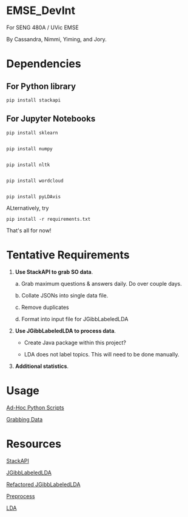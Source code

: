 # EMSE_DevInt
For SENG 480A / UVic EMSE

By Cassandra, Nimmi, Yiming, and Jory.

# Dependencies
    
    
    
## For Python library


    pip install stackapi
    

## For Jupyter Notebooks 


    pip install sklearn


    pip install numpy


    pip install nltk
    
    
    pip install wordcloud
    
    
    pip install pyLDAvis
    

ALternatively, try


    pip install -r requirements.txt
    

That's all for now!

#  Tentative Requirements
1. **Use StackAPI to grab SO data**.

    a. Grab maximum questions & answers daily. Do over couple days.
    
    b. Collate JSONs into single data file.
    
    c. Remove duplicates
    
    d. Format into input file for JGibbLabeledLDA

2. **Use JGibbLabeledLDA to process data**.
    * Create Java package within this project?
    
    * LDA does not label topics. This will need to be done manually.
    
3. **Additional statistics**.

# Usage
[Ad-Hoc Python Scripts](/python/)

[Grabbing Data](python/lib/)

# Resources
[StackAPI](https://stackapi.readthedocs.io/en/latest/user/intro.html)

[JGibbLabeledLDA](http://jgibblda.sourceforge.net/#3._How_to_Program_with_JGibbLDA)

[Refactored JGibbLabeledLDA](https://github.com/myleott/JGibbLabeledLDA)

[Preprocess](http://derekgreene.com/slides/topic-modelling-with-scikitlearn.pdf)

[LDA](https://towardsdatascience.com/end-to-end-topic-modeling-in-python-latent-dirichlet-allocation-lda-35ce4ed6b3e0)
